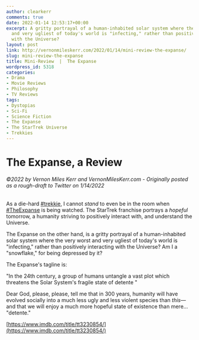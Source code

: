 ```yaml
---
author: clearkerr
comments: true
date: 2022-01-14 12:53:17+00:00
excerpt: A gritty portrayal of a human-inhabited solar system where the very worst
  and very ugliest of today's world is "infecting," rather than positively interacting
  with the Universe?
layout: post
link: http://vernonmileskerr.com/2022/01/14/mini-review-the-expanse/
slug: mini-review-the-expanse
title: Mini-Review  |  The Expanse
wordpress_id: 5318
categories:
- Drama
- Movie Reviews
- Philosophy
- TV Reviews
tags:
- Dystopias
- Sci-Fi
- Science Fiction
- The Expanse
- The StarTrek Universe
- Trekkies
---
```


# The Expanse, a Review




###### ©2022 by Vernon Miles Kerr and VernonMilesKerr.com - Originally posted as a rough-draft to Twitter on 1/14/2022









As a die-hard [#trekkie](https://twitter.com/hashtag/trekkie?src=hashtag_click), I cannot _stand_ to even be in the room when [#TheExpanse](https://twitter.com/hashtag/TheExpanse?src=hashtag_click) is being watched. The StarTrek franchise portrays a _hopeful_ tomorrow, a humanity striving to positively interact with, and understand the Universe. 







The Expanse on the other hand, is a gritty portrayal of a human-inhabited solar system where the very worst and very ugliest of today's world is "infecting," rather than positively interacting with the Universe?  Am I a "snowflake," for being depressed by it?







The Expanse's tagline is: 







"In the 24th century, a group of humans untangle a vast plot which threatens the Solar System's fragile state of detente " 







Dear God, please, please, tell me that in 300 years, humanity will have evolved socially into a much less ugly and less violent species than _this_—and that we will enjoy a much more hopeful state of existence than mere... "detente."[](https://t.co/016CL4bhQW)







[https://www.imdb.com/title/tt3230854/](https://www.imdb.com/title/tt3230854/)




